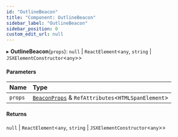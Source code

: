 ```yaml
---
id: "OutlineBeacon"
title: "Component: OutlineBeacon"
sidebar_label: "OutlineBeacon"
sidebar_position: 0
custom_edit_url: null
---
```


▸ **OutlineBeacon**(`props`): ``null`` \| `ReactElement`<`any`, `string` \| `JSXElementConstructor`<`any`\>\>

#### Parameters

| Name | Type |
| :------ | :------ |
| `props` | [`BeaconProps`](../interfaces/BeaconProps.md) & `RefAttributes`<`HTMLSpanElement`\> |

#### Returns

``null`` \| `ReactElement`<`any`, `string` \| `JSXElementConstructor`<`any`\>\>
